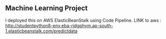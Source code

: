 ## Machine Learning Project
I deployed this on AWS ElasticBeanStalk using Code Pipeline.
LINK to aws : http://studentpython8-env.eba-rjdgphym.ap-south-1.elasticbeanstalk.com/predictdata
